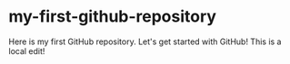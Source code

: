 # my-first-github-repository
Here is my first GitHub repository. Let's get started with GitHub! This is a local edit!
